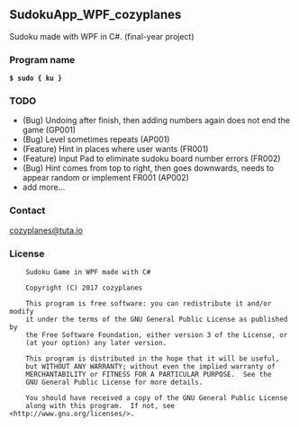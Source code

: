 ## SudokuApp_WPF_cozyplanes
Sudoku made with WPF in C#. (final-year project)

### Program name
**`$ sudo { ku }`**

### TODO
- (Bug) Undoing after finish, then adding numbers again does not end the game (GP001)
- (Bug) Level sometimes repeats (AP001)
- (Feature) Hint in places where user wants (FR001)
- (Feature) Input Pad to eliminate sudoku board number errors (FR002)
- (Bug) Hint comes from top to right, then goes downwards, needs to appear random or implement FR001 (AP002)
- add more...

### Contact
<cozyplanes@tuta.io>

### License
```
    Sudoku Game in WPF made with C#
    
    Copyright (C) 2017 cozyplanes

    This program is free software: you can redistribute it and/or modify
    it under the terms of the GNU General Public License as published by
    the Free Software Foundation, either version 3 of the License, or
    (at your option) any later version.

    This program is distributed in the hope that it will be useful,
    but WITHOUT ANY WARRANTY; without even the implied warranty of
    MERCHANTABILITY or FITNESS FOR A PARTICULAR PURPOSE.  See the
    GNU General Public License for more details.

    You should have received a copy of the GNU General Public License
    along with this program.  If not, see <http://www.gnu.org/licenses/>.
```
